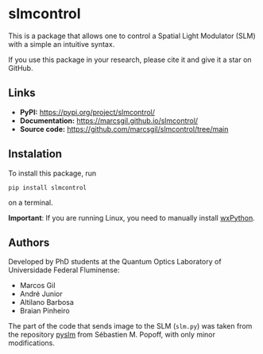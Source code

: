 # slmcontrol

This is a package that allows one to control a Spatial Light Modulator (SLM) with a simple an intuitive syntax.

If you use this package in your research, please cite it and give it a star on GitHub.

## Links

- **PyPI:** https://pypi.org/project/slmcontrol/
- **Documentation:** https://marcsgil.github.io/slmcontrol/
- **Source code:** https://github.com/marcsgil/slmcontrol/tree/main

## Instalation

To install this package, run

```
pip install slmcontrol
```

on a terminal.

**Important**: If you are running Linux, you need to manually install [wxPython](https://wxpython.org/pages/downloads/).

## Authors

Developed by PhD students at the Quantum Optics Laboratory of Universidade Federal Fluminense:

- Marcos Gil
- André Junior
- Altilano Barbosa
- Braian Pinheiro

The part of the code that sends image to the SLM (`slm.py`) was taken from the repository [pyslm](https://github.com/wavefrontshaping/slmPy) from Sébastien M. Popoff, with only minor modifications.